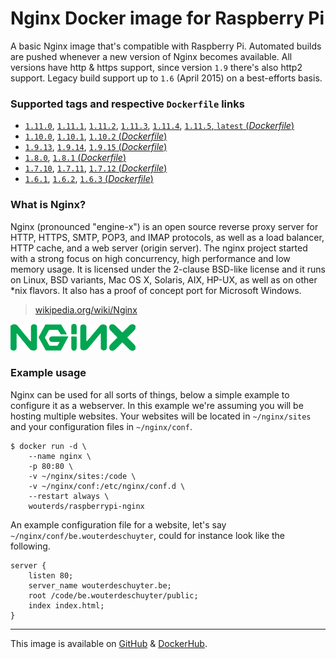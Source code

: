 # Nginx Docker image for Raspberry Pi

A basic Nginx image that's compatible with Raspberry Pi. Automated builds are pushed whenever a new version of Nginx becomes available. All versions have http & https support, since version `1.9` there's also http2 support. Legacy build support up to `1.6` (April 2015) on a best-efforts basis.

### Supported tags and respective `Dockerfile` links

- [`1.11.0`](https://github.com/wouterds/raspberrypi-nginx/tree/1.11.0/Dockerfile), [`1.11.1`](https://github.com/wouterds/raspberrypi-nginx/tree/1.11.1/Dockerfile), [`1.11.2`](https://github.com/wouterds/raspberrypi-nginx/tree/1.11.2/Dockerfile), [`1.11.3`](https://github.com/wouterds/raspberrypi-nginx/tree/1.11.3/Dockerfile),  [`1.11.4`](https://github.com/wouterds/raspberrypi-nginx/tree/1.11.4/Dockerfile), [`1.11.5`, `latest` (*Dockerfile*)](https://github.com/wouterds/raspberrypi-nginx/tree/1.11.5/Dockerfile)
- [`1.10.0`](https://github.com/wouterds/raspberrypi-nginx/tree/1.10.0/Dockerfile), [`1.10.1`](https://github.com/wouterds/raspberrypi-nginx/tree/1.10.1/Dockerfile), [`1.10.2` (*Dockerfile*)](https://github.com/wouterds/raspberrypi-nginx/tree/1.10.2/Dockerfile)
- [`1.9.13`](https://github.com/wouterds/raspberrypi-nginx/tree/1.9.13/Dockerfile), [`1.9.14`](https://github.com/wouterds/raspberrypi-nginx/tree/1.9.14/Dockerfile), [`1.9.15` (*Dockerfile*)](https://github.com/wouterds/raspberrypi-nginx/tree/1.9.15/Dockerfile)
- [`1.8.0`](https://github.com/wouterds/raspberrypi-nginx/tree/1.8.0/Dockerfile), [`1.8.1` (*Dockerfile*)](https://github.com/wouterds/raspberrypi-nginx/tree/1.8.1/Dockerfile)
- [`1.7.10`](https://github.com/wouterds/raspberrypi-nginx/tree/1.7.10/Dockerfile), [`1.7.11`](https://github.com/wouterds/raspberrypi-nginx/tree/1.7.11/Dockerfile), [`1.7.12` (*Dockerfile*)](https://github.com/wouterds/raspberrypi-nginx/tree/1.7.12/Dockerfile)
- [`1.6.1`](https://github.com/wouterds/raspberrypi-nginx/tree/1.6.1/Dockerfile), [`1.6.2`](https://github.com/wouterds/raspberrypi-nginx/tree/1.6.2/Dockerfile), [`1.6.3` (*Dockerfile*)](https://github.com/wouterds/raspberrypi-nginx/tree/1.6.3/Dockerfile)

### What is Nginx?

Nginx (pronounced "engine-x") is an open source reverse proxy server for HTTP, HTTPS, SMTP, POP3, and IMAP protocols, as well as a load balancer, HTTP cache, and a web server (origin server). The nginx project started with a strong focus on high concurrency, high performance and low memory usage. It is licensed under the 2-clause BSD-like license and it runs on Linux, BSD variants, Mac OS X, Solaris, AIX, HP-UX, as well as on other \*nix flavors. It also has a proof of concept port for Microsoft Windows.

> [wikipedia.org/wiki/Nginx](https://en.wikipedia.org/wiki/Nginx)

![logo](https://raw.githubusercontent.com/docker-library/docs/01c12653951b2fe592c1f93a13b4e289ada0e3a1/nginx/logo.png)

### Example usage

Nginx can be used for all sorts of things, below a simple example to configure it as a webserver. In this example we're assuming you will be hosting multiple websites. Your websites will be located in `~/nginx/sites` and your configuration files in `~/nginx/conf`.

```console
$ docker run -d \
    --name nginx \
    -p 80:80 \
    -v ~/nginx/sites:/code \
    -v ~/nginx/conf:/etc/nginx/conf.d \
    --restart always \
    wouterds/raspberrypi-nginx
```

An example configuration file for a website, let's say `~/nginx/conf/be.wouterdeschuyter`, could for instance look like the following.

```apacheconf
server {
    listen 80;
    server_name wouterdeschuyter.be;
    root /code/be.wouterdeschuyter/public;
    index index.html;
}
```

---

This image is available on [GitHub](https://github.com/wouterds/raspberrypi-nginx) & [DockerHub](https://hub.docker.com/r/wouterds/raspberrypi-nginx).
